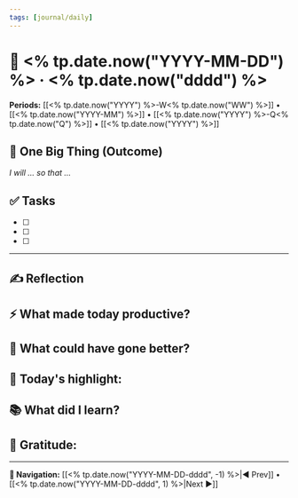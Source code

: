 ```yaml
---
tags: [journal/daily]
---
```

# 📆 <% tp.date.now("YYYY-MM-DD") %> · <% tp.date.now("dddd") %>

**Periods:** [[<% tp.date.now("YYYY") %>-W<% tp.date.now("WW") %>]] • [[<% tp.date.now("YYYY-MM") %>]] • [[<% tp.date.now("YYYY") %>-Q<% tp.date.now("Q") %>]] • [[<% tp.date.now("YYYY") %>]]

## 🎯 One Big Thing (Outcome)
_I will … so that …_

## ✅ Tasks
- [ ] 
- [ ] 
- [ ] 

---

## ✍️ Reflection

**⚡ What made today productive?**
-

**🔧 What could have gone better?**
-

**🌟 Today's highlight:**
-

**📚 What did I learn?**
-

**🙏 Gratitude:**
-

---

**🔗 Navigation:** [[<% tp.date.now("YYYY-MM-DD-dddd", -1) %>|◀︎ Prev]] • [[<% tp.date.now("YYYY-MM-DD-dddd", 1) %>|Next ▶︎]]